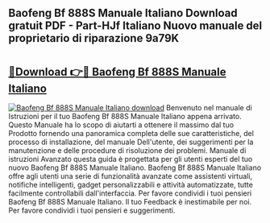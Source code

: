 ## Baofeng Bf 888S Manuale Italiano Download gratuit PDF - Part-HJf Italiano Nuovo manuale del proprietario di riparazione 9a79K

# <h2><a href="http://dfbry1.blite.top/?on=Baofeng+Bf+888S+Manuale+Italiano">🔗Download 👉🔴 Baofeng Bf 888S Manuale Italiano</a></h2>

[![Baofeng Bf 888S Manuale Italiano download](https://i.imgur.com/lujVjoI.png)](http://dfbry1.blite.top/?on=Baofeng+Bf+888S+Manuale+Italiano)
Benvenuto nel manuale di Istruzioni per il tuo Baofeng Bf 888S Manuale Italiano appena arrivato. Questo Manuale ha lo scopo di aiutarti a ottenere il massimo dal tuo Prodotto fornendo una panoramica completa delle sue caratteristiche, del processo di installazione, del manuale Dell'utente, dei suggerimenti per la manutenzione e delle procedure di risoluzione dei problemi. Manuale di istruzioni Avanzato questa guida è progettata per gli utenti esperti del tuo nuovo Baofeng Bf 888S Manuale Italiano. Baofeng Bf 888S Manuale Italiano offre agli utenti una serie di funzionalità avanzate come assistenti virtuali, notifiche intelligenti, gadget personalizzabili e attività automatizzate, tutte facilmente controllabili dall'interfaccia. Per favore condividi i tuoi pensieri Baofeng Bf 888S Manuale Italiano. Il tuo Feedback è inestimabile per noi. Per favore condividi i tuoi pensieri e suggerimenti.
